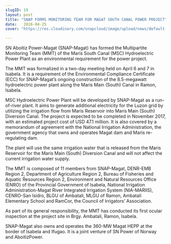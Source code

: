 ```yaml
---
slugID: 19
layout: post
title: "SNAP FORMS MONITORING TEAM FOR MAGAT SOUTH CANAL POWER PROJECT"
date:   2016-04-25 
cover: "https://res.cloudinary.com/snapcloud/image/upload/news/default-news.jpg"

---
```

SN Aboitiz Power-Magat (SNAP-Magat) has formed the Multipartite Monitoring Team (MMT) of the Maris South Canal (MSC) Hydroelectric Power Plant as an environmental requirement for the power project.


The MMT was formalized in a two-day meeting held on April 6 and 7 in Isabela. It is a requirement of the Environmental Compliance Certificate (ECC) for SNAP-Magat’s ongoing construction of the 8.5-megawatt hydroelectric power plant along the Maris Main (South) Canal in Ramon, Isabela.


MSC Hydroelectric Power Plant will be developed by SNAP-Magat as a run-of-river plant. It aims to generate additional electricity for the Luzon grid by utilizing the irrigation flow from Maris Reservoir into Maris Main (South) Diversion Canal. The project is expected to be completed in November 2017, with an estimated project cost of USD 47.1 million. It is also covered by a memorandum of agreement with the National Irrigation Administration, the government agency that owns and operates Magat dam and Maris re-regulating dam.


The plant will use the same irrigation water that is released from the Maris Reservoir for the Maris Main (South) Diversion Canal and will not affect the current irrigation water supply.


The MMT is composed of 11 members from SNAP-Magat, DENR-EMB Region 2, Department of Agriculture Region 2, Bureau of Fisheries and Aquatic Resources Region 2, Environment and Natural Resources Office (ENRO) of the Provincial Government of Isabela, National Irrigation Administration-Magat River Integrated Irrigation System (NIA-MARIIS), CENRO-San Isidro, BLGU of Ambatali, MLGU of Ramon, Ambatali Elementary School and RamCor, the Council of Irrigators’ Association.


As part of its general responsibility, the MMT has conducted its first ocular inspection at the project site in Brgy. Ambatali, Ramon, Isabela.


SNAP-Magat also owns and operates the 360-MW Magat HEPP at the border of Isabela and Ifugao. It is a joint venture of SN Power of Norway and AboitizPower.